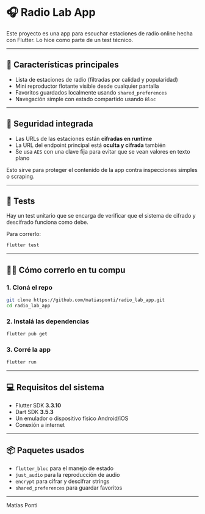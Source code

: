 # 🎧 Radio Lab App

Este proyecto es una app para escuchar estaciones de radio online hecha con Flutter. Lo hice como parte de un test técnico.

---

## 🚀 Características principales

- Lista de estaciones de radio (filtradas por calidad y popularidad)
- Mini reproductor flotante visible desde cualquier pantalla
- Favoritos guardados localmente usando `shared_preferences`
- Navegación simple con estado compartido usando `Bloc`

---

## 🔐 Seguridad integrada

- Las URLs de las estaciones están **cifradas en runtime**
- La URL del endpoint principal está **oculta y cifrada** también
- Se usa `AES` con una clave fija para evitar que se vean valores en texto plano

Esto sirve para proteger el contenido de la app contra inspecciones simples o scraping.

---

## 🧪 Tests

Hay un test unitario que se encarga de verificar que el sistema de cifrado y descifrado funciona como debe.

Para correrlo:
```bash
flutter test
```

---

## 🧑‍💻 Cómo correrlo en tu compu

### 1. Cloná el repo
```bash
git clone https://github.com/matiasponti/radio_lab_app.git
cd radio_lab_app
```

### 2. Instalá las dependencias
```bash
flutter pub get
```

### 3. Corré la app
```bash
flutter run
```

---

## 💻 Requisitos del sistema

- Flutter SDK **3.3.10**
- Dart SDK **3.5.3** 
- Un emulador o dispositivo físico Android/iOS
- Conexión a internet

---

## 📦 Paquetes usados

- `flutter_bloc` para el manejo de estado
- `just_audio` para la reproducción de audio
- `encrypt` para cifrar y descifrar strings
- `shared_preferences` para guardar favoritos

---

Matías Ponti


